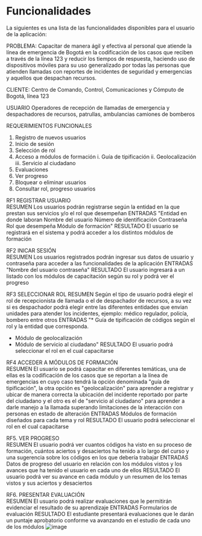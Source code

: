 # Funcionalidades

La siguientes es una lista de las funcionalidades disponibles para el usuario de la aplicación:

PROBLEMA:	Capacitar de manera ágil y efectiva al personal que atiende la línea de emergencia de Bogotá en la codificación de los casos que reciben a través de la línea 123 y reducir los tiempos de respuesta, haciendo uso de dispositivos móviles para su uso generalizado por todas las personas que atienden llamadas con reportes de incidentes de seguridad y emergencias y aquellos que despachan recursos.

CLIENTE: Centro de Comando, Control, Comunicaciones y Cómputo de Bogotá, línea 123

USUARIO	Operadores de recepción de llamadas de emergencia y despachadores de recursos, patrullas, ambulancias camiones de bomberos

REQUERIMIENTOS FUNCIONALES	
1.	Registro de nuevos usuarios
2.	Inicio de sesión
3.	Selección de rol
4.	Acceso a módulos de formación
        i.	Guía de tipificación
        ii.	Geolocalización
        iii.	Servicio al ciudadano
5.	Evaluaciones 
6.	Ver progreso
7.	Bloquear o eliminar usuarios
8.	Consultar rol, progreso usuarios


RF1 REGISTRAR USUARIO	
RESUMEN	Los usuarios podrán registrarse según la entidad en la que prestan sus servicios y/o el rol que desempeñan
ENTRADAS	"Entidad en donde laboran
Nombre del usuario
Número de identificación
Contraseña
Rol que desempeña
Módulo de formación"
RESULTADO	El usuario se registrará en el sistema y podrá acceder a los distintos módulos de formación
	
RF2 INICAR SESIÓN	
RESUMEN	Los usuarios registrados podrán ingresar sus datos de usuario y contraseña para acceder a las funcionalidades de la aplicación
ENTRADAS	"Nombre del usuario
contraseña"
RESULTADO	El usuario ingresará a un listado con los módulos de capacitación según su rol y podrá ver el progreso
	
RF3 SELECCIONAR ROL	
RESUMEN	Según el tipo de usuario podrá elegir el rol de recepcionista de llamada o el de despachador de recursos, a su vez si es despachador podrá elegir entre las diferentes entidades que envian unidades para atender los incidentes, ejemplo: médico regulador, policía, bombero entre otros
ENTRADAS	"* Guía de tipificación de códigos según el rol y la entidad que corresponda.
* Módulo de geolocalización
* Módulo de servicio al ciudadano"
RESULTADO	El usuario podrá seleccionar el rol en el cual capacitarse
	
RF4 ACCEDER A MÓDULOS DE FORMACIÓN	
RESUMEN	El usuario se podrá capacitar en diferentes temáticas, una de ellas es la codificación de los casos que se reportan a la línea de emergencias en cuyo caso tendrá la opción denominada "guía de tipificación", la otra opción es "geolocalización" para aprender a registrar y ubicar de manera correcta la ubicación del incidente reportado por parte del ciudadano y el otro es el de "servicio al ciudadano"  para aprender a darle manejo a la llamada superando limitaciones de la interacción con personas en estado de alteración
ENTRADAS	Módulos de formación diseñados para cada tema y rol
RESULTADO	El usuario podrá seleccionar el rol en el cual capacitarse
	
RF5. VER PROGRESO	
RESUMEN	El usuario podrá ver cuantos códigos ha visto en su proceso de formación, cuántos aciertos y desaciertos ha tenido a lo largo del curso y una sugerencia sobre los códigos en los que debería trabajar
ENTRADAS	Datos de progreso del usuario en relación con los módulos vistos y los avances que ha tenido el usuario en cada uno de ellos
RESULTADO	El usuario podrá ver su avance en cada módulo y un resumen de los temas vistos y sus aciertos y desaciertos
	
RF6. PRESENTAR EVALUACIÓN	
RESUMEN	El usuario podrá realizar evaluaciones que le permitirán evidenciar el resultado de su aprendizaje
ENTRADAS	Formularios de evaluación
RESULTADO	El estudiante presentará evaluaciones que le darán un puntaje aprobatorio conforme va avanzando en el estudio de cada uno de los módulos
![image](https://github.com/user-attachments/assets/b28c7f82-4955-4e0f-957b-a05457af0488)
